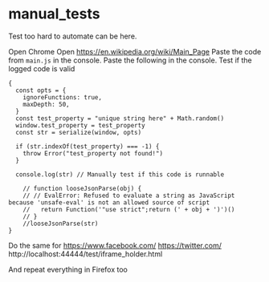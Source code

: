 manual_tests
============


Test too hard to automate can be here.

Open Chrome Open https://en.wikipedia.org/wiki/Main_Page
Paste the code from `main.js` in the console. Paste the following in the console. Test if the logged code is valid

```JS
{
  const opts = {
    ignoreFunctions: true,
    maxDepth: 50,
  }
  const test_property = "unique string here" + Math.random()
  window.test_property = test_property
  const str = serialize(window, opts)

  if (str.indexOf(test_property) === -1) {
    throw Error("test_property not found!")
  }

  console.log(str) // Manually test if this code is runnable
    
    // function looseJsonParse(obj) {
    // // EvalError: Refused to evaluate a string as JavaScript because 'unsafe-eval' is not an allowed source of script
    //   return Function('"use strict";return (' + obj + ')')()
    // }
    //looseJsonParse(str)
}
```

Do the same for https://www.facebook.com/
https://twitter.com/
http://localhost:44444/test/iframe_holder.html

And repeat everything in Firefox too
